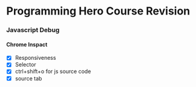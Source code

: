 # Programming Hero Course Revision

### Javascript Debug

#### Chrome Inspact
- [x] Responsiveness
- [x] Selector
- [x] ctrl+shift+o for js source code
- [x] source tab